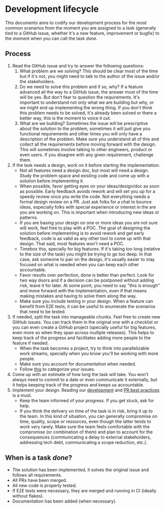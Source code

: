 # Development lifecycle

This documents aims to codify our development process for the most common scenarios from the moment you are assigned to a task (generally tied to a GitHub issue, whether it's a new feature, improvement or bugfix) to the moment when you can call the task *done*.

## Process

1. Read the GitHub issue and try to answer the following questions:
   1. What problem are we solving? This should be clear most of the time but if it's not, you might need to talk to the author of the issue and/or the stakeholders.
   1. Do we need to solve this problem and if so, why? If a feature advanced all the way to a GitHub issue, the answer most of the time will be yes. But don't fear to question the requirements. It's important to understand not only what we are building but why, or we might end up implementing the wrong thing. If you don't think this problem needs to be solved, it's already been solved or there a better way, this is the moment to voice it out.
   2. What are we building? Sometimes the issue will be prescriptive about the solution to the problem, sometimes it will just give you functional requirements and other times you will only have a description of the problem. Make sure you understand all of this and collect all the requirements before moving forward with the design. This will sometimes involve talking to other engineers, product or even users. If you disagree with any given requirement, challenge them.
1. If the task needs a design, work on it before starting the implementation.
   * Not all features need a design doc, but most will need a design. Study the problem space and existing code and come up with a solution before implementing it.
   * When possible, favor getting eyes on your ideas/design/doc as soon as possible. Early feedback avoids rework and will set you up for a speedy review once you write the code. Not everything needs a formal design review on a PR. Just ask folks for a chat to bounce ideas, especially folks with special experience or interest in the are you are working on. This is important when introducing new ideas or patterns.
   * If you are basing your design on one or more ideas you are not sure will work, feel free to play with a POC. The goal of designing the solution before implementing is to avoid rework and get early feedback, code is as valid as any other tool to come up with that design. That said, most features won't need a POC.
   * Timebox this, specially for big features. If it's taking too long (relative to the size of the task) you might be trying to go too deep. In that case, ask someone to pair on the design, it's usually easier to stay focused on what is needed when you can keep each other accountable.
   * Favor results over perfection, done is better than perfect. Look for two way doors and if a decision can be postponed without adding risk, leave it for later. At some point, you need to say "this is enough" and move forward with the implementation, even if that means making mistakes and having to solve them along the way.
   * Make sure you include testing in your design. When a feature can benefit from E2E tests, it can be useful to enumerate the scenarios that need to be tested.
1. If needed, split the task into manageable chunks. Feel free to create new GitHub issues. You can track them in the original one with a checklist or you can even create a GitHub project (specially useful for big features, even more so when they span across multiple releases). This helps to keep track of the progress and facilitates adding more people to the feature if needed.
   * When the task becomes a project, try to think into parallelizable work streams, specially when you know you'll be working with more people.
   * Make sure you account for documentation when needed.
   * Follow [this](issues.md) to categorize your issues.
1. Come up with an estimate of how long the task will take. You won't always need to commit to a date or even communicate it externally, but it helps keeping track of the progress and keeps us accountable.
1. Implement your design. Reading our [development](best-practice.md) and [PR best practices](pull-request.md) is a must.
   * Keep the team informed of your progress. If you get stuck, ask for help.
   * If you think the delivery on time of the task is in risk, bring it up to the team. In this kind of situation, you can generally compromise on time, quality, scope or resources, even though the latter tends to work very rarely. Make sure the team feels comfortable with the compromise (or combination of them) and plan to account for the consequences (communicating a delay to external stakeholders, addressing tech debt, communicating a scope reduction, etc.).

## When is a task *done*?

* The solution has been implemented, it solves the original issue and follows all requirements.
* All PRs have been merged.
* All new code is properly tested.
* If E2E tests were necessary, they are merged and running in CI (ideally without flakes).
* Documentation has been added (when necessary).
